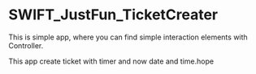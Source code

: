# SWIFT_JustFun_TicketCreater
This is simple app, where you can find simple interaction elements with Controller.


This app create ticket with timer and now date and time.hope
